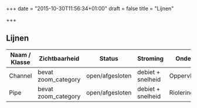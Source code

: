 +++
date = "2015-10-30T11:56:34+01:00"
draft = false
title = "Lijnen"

+++

Lijnen
-------


| Naam / Klasse     | Zichtbaarheid         | Status            | Stroming              | Onderscheid       | Icoon                     |
|-----------------	|---------------------	|-----------------	|-------------------	|------------------	|---------------------------|
| Channel         	| bevat zoom_category 	| open/afgesloten 	| debiet + snelheid 	| Oppervlaktewater 	| <img src="../../../images/icons/icon-channel.svg" class="icon-2x" /> |
| Pipe            	| bevat zoom_category 	| open/afgesloten 	| debiet + snelheid 	| Riolering        	|                           |